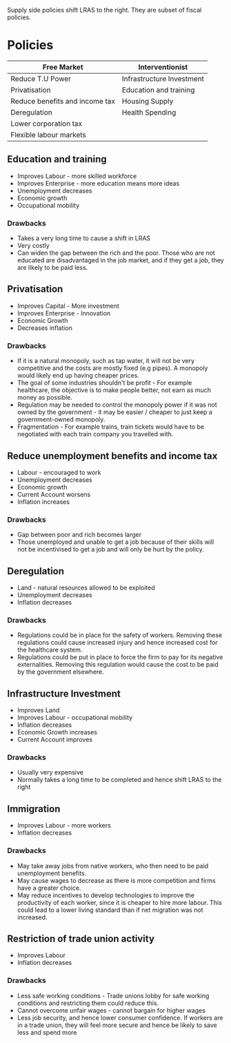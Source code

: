 Supply side policies shift LRAS to the right. They are subset of fiscal policies.

# Policies #

|Free Market|Interventionist|
|---|---|
|Reduce T.U Power|Infrastructure Investment|
|Privatisation   |Education and training|
|Reduce benefits and income tax|Housing Supply|
|Deregulation|Health Spending|
|Lower corporation tax||
|Flexible labour markets||

## Education and training ##

- Improves Labour - more skilled workforce
- Improves Enterprise - more education means more ideas
- Unemployment decreases
- Economic growth
- Occupational mobility

### Drawbacks ###
- Takes a very long time to cause a shift in LRAS
- Very costly
- Can widen the gap between the rich and the poor. Those who are not educated are disadvantaged in the job market, and if they get a job, they are likely to be paid less.

## Privatisation ##
- Improves Capital - More investment
- Improves Enterprise - Innovation
- Economic Growth
- Decreases inflation

### Drawbacks ###
- If it is a natural monopoly, such as tap water, it will not be very competitive and the costs are mostly fixed (e.g pipes). A monopoly would likely end up having cheaper prices.
- The goal of some industries shouldn't be profit - For example healthcare, the objective is to make people better, not earn as much money as possible.
- Regulation may be needed to control the monopoly power if it was not owned by the government - it may be easier / cheaper to just keep a government-owned monopoly.
- Fragmentation - For example trains, train tickets would have to be negotiated with each train company you travelled with.

## Reduce unemployment benefits and income tax ##
- Labour - encouraged to work
- Unemployment decreases
- Economic growth
- Current Account worsens
- Inflation increases

### Drawbacks ###
- Gap between poor and rich becomes larger
- Those unemployed and unable to get a job because of their skills will not be incentivised to get a job and will only be hurt by the policy.

## Deregulation ##
- Land - natural resources allowed to be exploited
- Unemployment decreases
- Inflation decreases

### Drawbacks ###
- Regulations could be in place for the safety of workers. Removing these regulations could cause increased injury and hence increased cost for the healthcare system.
- Regulations could be put in place to force the firm to pay for its negative externalities. Removing this regulation would cause the cost to be paid by the government elsewhere.

## Infrastructure Investment ##
- Improves Land
- Improves Labour - occupational mobility
- Inflation decreases
- Economic Growth increases
- Current Account improves

### Drawbacks ###
- Usually very expensive
- Normally takes a long time to be completed and hence shift LRAS to the right

## Immigration ##
- Improves Labour - more workers
- Inflation decreases

### Drawbacks ###
- May take away jobs from native workers, who then need to be paid unemployment benefits.
- May cause wages to decrease as there is more competition and firms have a greater choice.
- May reduce incentives to develop technologies to improve the productivity of each worker, since it is cheaper to hire more labour. This could lead to a lower living standard than if net migration was not increased.

## Restriction of trade union activity ##
- Improves Labour
- Inflation decreases

### Drawbacks ###
- Less safe working conditions - Trade unions lobby for safe working conditions and restricting them could reduce this.
- Cannot overcome unfair wages - cannot bargain for higher wages
- Less job security, and hence lower consumer confidence. If workers are in a trade union, they will feel more secure and hence be likely to save less and spend more
